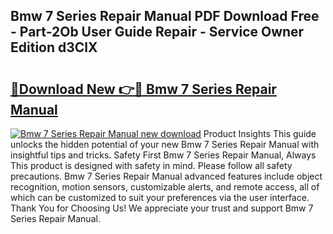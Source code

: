 ## Bmw 7 Series Repair Manual PDF Download Free - Part-2Ob User Guide Repair - Service Owner Edition d3ClX

# <h2><a href="http://bc43023.oget.top/?id=Bmw+7+Series+Repair+Manual">🔗Download New 👉🔴 Bmw 7 Series Repair Manual</a></h2>

[![Bmw 7 Series Repair Manual new download](https://i.imgur.com/5g1atiW.png)](http://bc43023.oget.top/?id=Bmw+7+Series+Repair+Manual)
Product Insights This guide unlocks the hidden potential of your new Bmw 7 Series Repair Manual with insightful tips and tricks. Safety First Bmw 7 Series Repair Manual, Always This product is designed with safety in mind. Please follow all safety precautions. Bmw 7 Series Repair Manual advanced features include object recognition, motion sensors, customizable alerts, and remote access, all of which can be customized to suit your preferences via the user interface. Thank You for Choosing Us! We appreciate your trust and support Bmw 7 Series Repair Manual.
